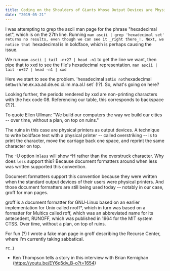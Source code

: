 ```yaml
---
title: Coding on the Shoulders of Giants Whose Output Devices are Physical Printers
date: "2019-05-21"
---
```


I was attempting to grep the ascii man page for the phrase "hexadecimal set",
which is on the 27th line. Running `man ascii | grep 'hexadecimal set' returns
no results, even though we can see it _right there_!. Next, we notice that
`hexadecimal is in boldface, which is perhaps causing the issue.

We run `man ascii | tail -n+27 | head -n1` to get the line we want, then pipe
that to xxd to see the file's hexadecimal representation. `man ascii | tail -n+27 | head -n1 | xxd`

Here we start to see the problem. 'hexadecimal set` is not `hexadecimal set` but
`h.he.ex.xa.ad.de.ec.ci.im.ma.al.l set` (!?). So, what's going on here?

Looking further, the periods rendered by xxd are non-printing characters with
the hex code 08. Referencing our table, this corresponds to backspace (?!?).

To quote Ellen Ullman:
"We build our computers the way we build our cities -- over time, without a
plan, on top on ruins."

The ruins in this case are physical printers as output devices. A technique to
write boldface text with a physical printer -- called overstriking -- is to
print the character, move the carriage back one space, and reprint the same
character on top.

The -U option in`less` will show ^H rather than the overstruck character. Why
does `less` support this? Because document formatters around when less was
written supported this convention.

Document formatters support this convention because they were written when the
standard output devices of their users were physical printers. And those
document formatters are still being used today -- notably in our case, groff for
man pages.

groff is a document formatter for GNU-Linux based on an earlier implementation
for Unix called nroff*, which in turn was based on a formatter for Multics called
roff, which was an abbreviated name for its antecedent, RUNOFF, which was
published in 1964 for the MIT system CTSS. Over time, without a plan, on top of
ruins.

For fun (?) I wrote a fake man page in groff describing the Recurse Center,
where I'm currently taking sabbatical.

`rc.1`

* Ken Thompson tells a story in this interview with Brian Kernighan
  (https://youtu.be/EY6q5dv_B-o?t=1654)
